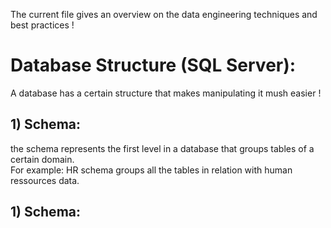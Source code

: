 The current file gives an overview on the data engineering techniques and best practices !

 # Database Structure (SQL Server):
 A database has a certain structure that makes manipulating it mush easier !
 
## 1) Schema:
the schema represents the first level in a database that groups tables of a certain domain.  
For example: HR schema groups all the tables in relation with human ressources data.  

## 1) Schema:
